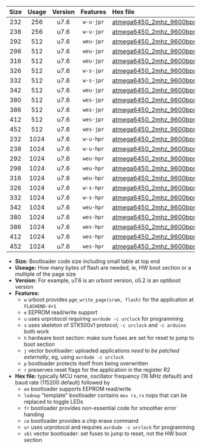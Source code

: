 |Size|Usage|Version|Features|Hex file|
|:-:|:-:|:-:|:-:|:--|
|232|256|u7.6|`w-u-jpr`|[atmega6450_2mhz_9600bps_ur_vbl.hex](https://raw.githubusercontent.com/stefanrueger/urboot/main//atmega6450_2mhz_9600bps_ur_vbl.hex)|
|238|256|u7.6|`w-u-jpr`|[atmega6450_2mhz_9600bps_lednop_ur_vbl.hex](https://raw.githubusercontent.com/stefanrueger/urboot/main//atmega6450_2mhz_9600bps_lednop_ur_vbl.hex)|
|292|512|u7.6|`weu-jpr`|[atmega6450_2mhz_9600bps_ee_ur_vbl.hex](https://raw.githubusercontent.com/stefanrueger/urboot/main//atmega6450_2mhz_9600bps_ee_ur_vbl.hex)|
|298|512|u7.6|`weu-jpr`|[atmega6450_2mhz_9600bps_ee_lednop_ur_vbl.hex](https://raw.githubusercontent.com/stefanrueger/urboot/main//atmega6450_2mhz_9600bps_ee_lednop_ur_vbl.hex)|
|316|512|u7.6|`weu-jpr`|[atmega6450_2mhz_9600bps_ee_lednop_fr_ur_vbl.hex](https://raw.githubusercontent.com/stefanrueger/urboot/main//atmega6450_2mhz_9600bps_ee_lednop_fr_ur_vbl.hex)|
|326|512|u7.6|`w-s-jpr`|[atmega6450_2mhz_9600bps_vbl.hex](https://raw.githubusercontent.com/stefanrueger/urboot/main//atmega6450_2mhz_9600bps_vbl.hex)|
|332|512|u7.6|`w-s-jpr`|[atmega6450_2mhz_9600bps_lednop_vbl.hex](https://raw.githubusercontent.com/stefanrueger/urboot/main//atmega6450_2mhz_9600bps_lednop_vbl.hex)|
|342|512|u7.6|`weu-jpr`|[atmega6450_2mhz_9600bps_ee_lednop_fr_ce_ur_vbl.hex](https://raw.githubusercontent.com/stefanrueger/urboot/main//atmega6450_2mhz_9600bps_ee_lednop_fr_ce_ur_vbl.hex)|
|380|512|u7.6|`wes-jpr`|[atmega6450_2mhz_9600bps_ee_vbl.hex](https://raw.githubusercontent.com/stefanrueger/urboot/main//atmega6450_2mhz_9600bps_ee_vbl.hex)|
|386|512|u7.6|`wes-jpr`|[atmega6450_2mhz_9600bps_ee_lednop_vbl.hex](https://raw.githubusercontent.com/stefanrueger/urboot/main//atmega6450_2mhz_9600bps_ee_lednop_vbl.hex)|
|412|512|u7.6|`wes-jpr`|[atmega6450_2mhz_9600bps_ee_lednop_fr_vbl.hex](https://raw.githubusercontent.com/stefanrueger/urboot/main//atmega6450_2mhz_9600bps_ee_lednop_fr_vbl.hex)|
|452|512|u7.6|`wes-jpr`|[atmega6450_2mhz_9600bps_ee_lednop_fr_ce_vbl.hex](https://raw.githubusercontent.com/stefanrueger/urboot/main//atmega6450_2mhz_9600bps_ee_lednop_fr_ce_vbl.hex)|
|232|1024|u7.6|`w-u-hpr`|[atmega6450_2mhz_9600bps_ur.hex](https://raw.githubusercontent.com/stefanrueger/urboot/main//atmega6450_2mhz_9600bps_ur.hex)|
|238|1024|u7.6|`w-u-hpr`|[atmega6450_2mhz_9600bps_lednop_ur.hex](https://raw.githubusercontent.com/stefanrueger/urboot/main//atmega6450_2mhz_9600bps_lednop_ur.hex)|
|292|1024|u7.6|`weu-hpr`|[atmega6450_2mhz_9600bps_ee_ur.hex](https://raw.githubusercontent.com/stefanrueger/urboot/main//atmega6450_2mhz_9600bps_ee_ur.hex)|
|298|1024|u7.6|`weu-hpr`|[atmega6450_2mhz_9600bps_ee_lednop_ur.hex](https://raw.githubusercontent.com/stefanrueger/urboot/main//atmega6450_2mhz_9600bps_ee_lednop_ur.hex)|
|316|1024|u7.6|`weu-hpr`|[atmega6450_2mhz_9600bps_ee_lednop_fr_ur.hex](https://raw.githubusercontent.com/stefanrueger/urboot/main//atmega6450_2mhz_9600bps_ee_lednop_fr_ur.hex)|
|326|1024|u7.6|`w-s-hpr`|[atmega6450_2mhz_9600bps.hex](https://raw.githubusercontent.com/stefanrueger/urboot/main//atmega6450_2mhz_9600bps.hex)|
|332|1024|u7.6|`w-s-hpr`|[atmega6450_2mhz_9600bps_lednop.hex](https://raw.githubusercontent.com/stefanrueger/urboot/main//atmega6450_2mhz_9600bps_lednop.hex)|
|342|1024|u7.6|`weu-hpr`|[atmega6450_2mhz_9600bps_ee_lednop_fr_ce_ur.hex](https://raw.githubusercontent.com/stefanrueger/urboot/main//atmega6450_2mhz_9600bps_ee_lednop_fr_ce_ur.hex)|
|380|1024|u7.6|`wes-hpr`|[atmega6450_2mhz_9600bps_ee.hex](https://raw.githubusercontent.com/stefanrueger/urboot/main//atmega6450_2mhz_9600bps_ee.hex)|
|386|1024|u7.6|`wes-hpr`|[atmega6450_2mhz_9600bps_ee_lednop.hex](https://raw.githubusercontent.com/stefanrueger/urboot/main//atmega6450_2mhz_9600bps_ee_lednop.hex)|
|412|1024|u7.6|`wes-hpr`|[atmega6450_2mhz_9600bps_ee_lednop_fr.hex](https://raw.githubusercontent.com/stefanrueger/urboot/main//atmega6450_2mhz_9600bps_ee_lednop_fr.hex)|
|452|1024|u7.6|`wes-hpr`|[atmega6450_2mhz_9600bps_ee_lednop_fr_ce.hex](https://raw.githubusercontent.com/stefanrueger/urboot/main//atmega6450_2mhz_9600bps_ee_lednop_fr_ce.hex)|

- **Size:** Bootloader code size including small table at top end
- **Useage:** How many bytes of flash are needed, ie, HW boot section or a multiple of the page size
- **Version:** For example, u7.6 is an urboot version, o5.2 is an optiboot version
- **Features:**
  + `w` urboot provides `pgm_write_page(sram, flash)` for the application at `FLASHEND-4+1`
  + `e` EEPROM read/write support
  + `u` uses urprotocol requiring `avrdude -c urclock` for programming
  + `s` uses skeleton of STK500v1 protocol; `-c urclock` and `-c arduino` both work
  + `h` hardware boot section: make sure fuses are set for reset to jump to boot section
  + `j` vector bootloader: uploaded applications *need to be patched externally*, eg, using `avrdude -c urclock`
  + `p` bootloader protects itself from being overwritten
  + `r` preserves reset flags for the application in the register R2
- **Hex file:** typically MCU name, oscillator frequency (16 MHz default) and baud rate (115200 default) followed by
  + `ee` bootloader supports EEPROM read/write
  + `lednop` "template" bootloader contains `mov rx,rx` nops that can be replaced to toggle LEDs
  + `fr` bootloader provides non-essential code for smoother error handing
  + `ce` bootloader provides a chip erase command
  + `ur` uses urprotocol and requires `avrdude -c urclock` for programming
  + `vbl` vector bootloader: set fuses to jump to reset, not the HW boot section

